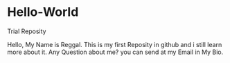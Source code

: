 # Hello-World
Trial Reposity

Hello, My Name is Reggal. This is my first Reposity in github and i still learn more about it.
Any Question about me? you can send at my Email in My Bio.
